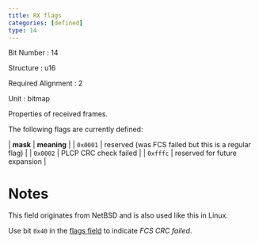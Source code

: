 ```yaml
---
title: RX flags
categories: [defined]
type: 14
---
```

Bit Number
: 14

Structure
: u16

Required Alignment
: 2

Unit
: bitmap

Properties of received frames.

The following flags are currently defined:

| **mask** | **meaning** |
| `0x0001` | reserved (was FCS failed but this is a regular flag) |
| `0x0002` | PLCP CRC check failed |
| `0xfffc` | reserved for future expansion |

Notes
=====

This field originates from NetBSD and is also used like this in Linux.

Use bit `0x40` in the [flags field](/fields/Flags) to indicate *FCS CRC
failed*.
